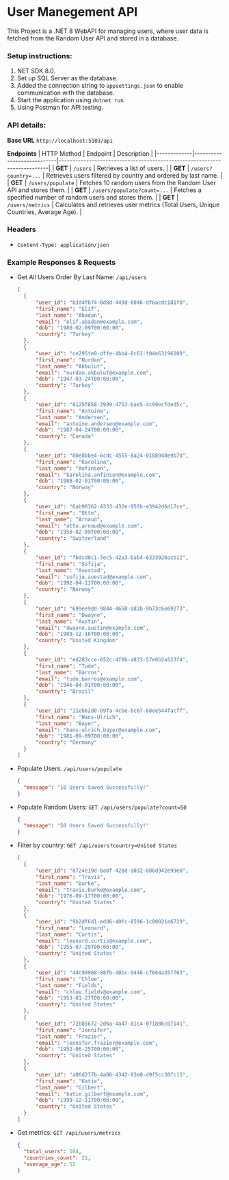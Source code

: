 # User Manegement API

This Project is a .NET 8 WebAPI for managing users, where user data is fetched from the Random User API and stored in a database.

### **Setup instructions:**
1. NET SDK 8.0.
2. Set up SQL Server as the database.
3. Added the connection string to `appsettings.json` to enable communication with the database.
4. Start the application using `dotnet run`.
5. Using Postman for API testing.



### **API details:**
**Base URL**
`http://localhost:5103/api`

**Endpoints**
| HTTP Method | Endpoint                   | Description                                                              |
|-------------|----------------------------|--------------------------------------------------------------------------|
| **GET**     | `/users`                  | Retrieves a list of users.                                               |
| **GET**     | `/users?country=...`      | Retrieves users filtered by country and ordered by last name.            |
| **GET**     | `/users/populate`         | Fetches 10 random users from the Random User API and stores them.        |
| **GET**     | `/users/populate?count=...` | Fetches a specified number of random users and stores them.              |
| **GET**     | `/users/metrics`          | Calculates and retrieves user metrics (Total Users, Unique Countries, Average Age). |

### **Headers**
- `Content-Type: application/json`

### **Example Responses & Requests**
- Get All Users Order By Last Name: `/api/users`

  ```json
  [
    {
        "user_id": "b3d4fb74-8d8d-449d-b046-df6acdc181f8",
        "first_name": "Elif",
        "last_name": "Abadan",
        "email": "elif.abadan@example.com",
        "dob": "1980-02-09T00:00:00",
        "country": "Turkey"
    },
    {
        "user_id": "ce295fe0-dffe-4bb4-8c61-f04e63196109",
        "first_name": "Nurdan",
        "last_name": "Akbulut",
        "email": "nurdan.akbulut@example.com",
        "dob": "1947-03-24T00:00:00",
        "country": "Turkey"
    },
    {
        "user_id": "8125f858-3999-4753-bae5-4c99ecfded5c",
        "first_name": "Antoine",
        "last_name": "Andersen",
        "email": "antoine.andersen@example.com",
        "dob": "1987-04-24T00:00:00",
        "country": "Canada"
    },
    {
        "user_id": "80e8bbe4-6cdc-4555-8a24-0188948e9b7d",
        "first_name": "Karolina",
        "last_name": "Anfinsen",
        "email": "karolina.anfinsen@example.com",
        "dob": "1988-02-01T00:00:00",
        "country": "Norway"
    },
    {
        "user_id": "6ab90362-4333-432e-95fb-e3942d6d17ce",
        "first_name": "Otto",
        "last_name": "Arnaud",
        "email": "otto.arnaud@example.com",
        "dob": "1950-02-09T00:00:00",
        "country": "Switzerland"
    },
    {
        "user_id": "fbdcd0c1-7ec5-42a3-bab4-6333920acb12",
        "first_name": "Sofija",
        "last_name": "Auestad",
        "email": "sofija.auestad@example.com",
        "dob": "1992-04-13T00:00:00",
        "country": "Norway"
    },
    {
        "user_id": "699ee9dd-9844-4650-a83b-9b73c6e69273",
        "first_name": "Dwayne",
        "last_name": "Austin",
        "email": "dwayne.austin@example.com",
        "dob": "1989-12-16T00:00:00",
        "country": "United Kingdom"
    },
    {
        "user_id": "ed283cce-652c-4f8b-a833-57e6b2a523f4",
        "first_name": "Tude",
        "last_name": "Barros",
        "email": "tude.barros@example.com",
        "dob": "1946-04-01T00:00:00",
        "country": "Brazil"
    },
    {
        "user_id": "11eb62d0-b9fa-4cbe-bc67-68ee544facff",
        "first_name": "Hans-Ulrich",
        "last_name": "Bayer",
        "email": "hans-ulrich.bayer@example.com",
        "dob": "1981-09-09T00:00:00",
        "country": "Germany"
    }
  ]
  ```
  
- Populate Users: `/api/users/populate`

  ```json
  {
    "message": "10 Users Saved Successfully!"
  }
  ```
  
- Populate Random Users: `GET /api/users/populate?count=50`

  ```json
  {
    "message": "50 Users Saved Successfully!"
  }
  ```
  
- Filter by country: `GET /api/users?country=United States`

  ```json
  [
    {
        "user_id": "8724e19d-ba0f-428d-a032-086d942e99e0",
        "first_name": "Travis",
        "last_name": "Burke",
        "email": "travis.burke@example.com",
        "dob": "1976-09-17T00:00:00",
        "country": "United States"
    },
    {
        "user_id": "9b2df6d1-edd6-40fc-8596-1c80021e6729",
        "first_name": "Leonard",
        "last_name": "Curtis",
        "email": "leonard.curtis@example.com",
        "dob": "1955-07-29T00:00:00",
        "country": "United States"
    },
    {
        "user_id": "4dc99968-88fb-40bc-9446-cf664a357703",
        "first_name": "Chloe",
        "last_name": "Fields",
        "email": "chloe.fields@example.com",
        "dob": "1953-01-27T00:00:00",
        "country": "United States"
    },
    {
        "user_id": "72b85672-2d6a-4a47-81c4-071886c07141",
        "first_name": "Jennifer",
        "last_name": "Frazier",
        "email": "jennifer.frazier@example.com",
        "dob": "1952-06-25T00:00:00",
        "country": "United States"
    },
    {
        "user_id": "a86d277b-4a86-4342-93e0-d9f5cc30fc15",
        "first_name": "Katie",
        "last_name": "Gilbert",
        "email": "katie.gilbert@example.com",
        "dob": "1999-12-11T00:00:00",
        "country": "United States"
    }
  ]
  ```
  
- Get metrics: `GET /api/users/metrics`

  ```json
  {
    "total_users": 164,
    "countries_count": 21,
    "average_age": 52
  }
  ```
